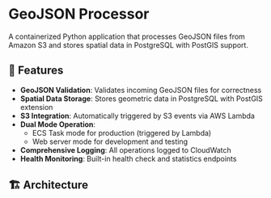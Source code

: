 # GeoJSON Processor

A containerized Python application that processes GeoJSON files from Amazon S3 and stores spatial data in PostgreSQL with PostGIS support.

## 🚀 Features

- **GeoJSON Validation**: Validates incoming GeoJSON files for correctness
- **Spatial Data Storage**: Stores geometric data in PostgreSQL with PostGIS extension
- **S3 Integration**: Automatically triggered by S3 events via AWS Lambda
- **Dual Mode Operation**: 
  - ECS Task mode for production (triggered by Lambda)
  - Web server mode for development and testing
- **Comprehensive Logging**: All operations logged to CloudWatch
- **Health Monitoring**: Built-in health check and statistics endpoints

## 🏗️ Architecture